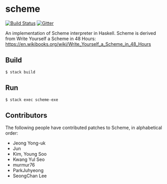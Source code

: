 # scheme

[![Build Status](https://travis-ci.org/kseo/scheme.svg?branch=master)](https://travis-ci.org/kseo/scheme)
[![Gitter](https://badges.gitter.im/kseo/scheme.svg)](https://gitter.im/kseo/scheme?utm_source=badge&utm_medium=badge&utm_campaign=pr-badge)

An implementation of Scheme interpreter in Haskell. Scheme is derived from Write Yourself a Scheme in 48 Hours:
https://en.wikibooks.org/wiki/Write_Yourself_a_Scheme_in_48_Hours

## Build

```
$ stack build
```

## Run

```
$ stack exec scheme-exe
```

## Contributors

The following people have contributed patches to Scheme, in alphabetical order:

* Jeong Yong-uk
* Jun
* Kim, Young Soo
* Kwang Yul Seo
* murmur76
* ParkJuhyeong
* SeongChan Lee
